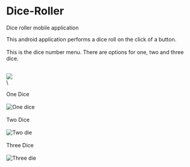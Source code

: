 # Dice-Roller
Dice roller mobile application
 
This android application performs a dice roll on the click of a button.
\
\
This is the dice number menu. There are options for one, two and three dice.

 
\
![](https://github.com/Isra-a/Dice-Roller/blob/main/menu.PNG)
\
\

 
One Dice
\
\
![One dice](https://github.com/Isra-a/Dice-Roller/blob/main/onedice.PNG)
\
\
Two Dice
\
\
![Two die](https://github.com/Isra-a/Dice-Roller/blob/main/twodie.PNG)
\
\
Three Dice
\
\
![Three die](https://github.com/Isra-a/Dice-Roller/blob/main/threedie.PNG)

 
 
 
